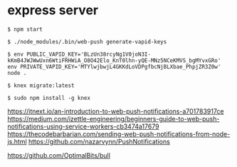# express server
`$ npm start`

`$ ./node_modules/.bin/web-push generate-vapid-keys`

`$ env PUBLIC_VAPID_KEY='BLzUn38rcyNg1V0joN3I-kKmB4JWJWwUxn6WtiFRHWiA_O8O42Elo_KnT0lhn-yQE-MNz5NCeKMVS_bgMYvxGRo' env PRIVATE_VAPID_KEY='MTYlwjbwjL4GKKdLoVDPgfbcNjBLXbae_PhpjZR3Z0w' node .`

`$ knex migrate:latest`

`$ sudo npm install -g knex`

https://itnext.io/an-introduction-to-web-push-notifications-a701783917ce
https://medium.com/izettle-engineering/beginners-guide-to-web-push-notifications-using-service-workers-cb3474a17679
https://thecodebarbarian.com/sending-web-push-notifications-from-node-js.html
https://github.com/nazarvynn/PushNotifications

https://github.com/OptimalBits/bull